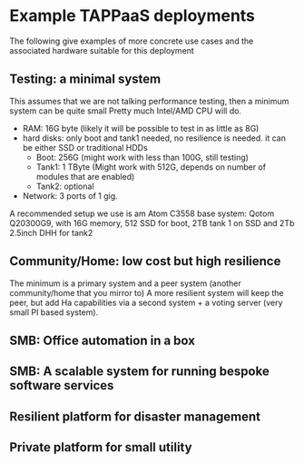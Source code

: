 # Example TAPPaaS deployments

The following give examples of more concrete use cases and the associated hardware suitable for this deployment

## Testing: a minimal system

This assumes that we are not talking performance testing, then a minimum system can be quite small
Pretty much Intel/AMD CPU will do. 

- RAM: 16G byte (likely it will be possible to test in as little as 8G)
- hard disks: only boot and tank1 needed, no resilience is needed. it can be either SSD or traditional HDDs
  - Boot: 256G (might work with less than 100G, still testing)
  - Tank1: 1 TByte (Might work with 512G, depends on number of modules that are enabled)
  - Tank2: optional
- Network: 3 ports of 1 gig.

A recommended setup we use is am Atom C3558 base system: Qotom Q20300G9, with 16G memory, 512 SSD for boot, 2TB tank 1 on SSD and 2Tb 2.5inch DHH for tank2

## Community/Home: low cost but high resilience

The minimum is a primary system and a peer system (another community/home that you mirror to)
A more resilient system will keep the peer, but add Ha capabilities via a second system + a voting server (very small PI based system).



## SMB: Office automation in a box

## SMB: A scalable system for running bespoke software services

## Resilient platform for disaster management

## Private platform for small utility
